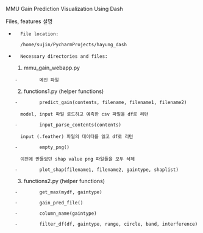 MMU Gain Prediction Visualization Using Dash

 

Files, features 설명

-       File location:

        /home/sujin/PycharmProjects/hayung_dash

-       Necessary directories and files:

    1.   mmu_gain_webapp.py

      -        메인 파일

    2.   functions1.py (helper functions)

      -        predict_gain(contents, filename, filename1, filename2)

        model, input 파일 로드하고 예측한 csv 파일을 df로 리턴

      -        input_parse_contents(contents)

        input (.feather) 파일의 데이터를 읽고 df로 리턴

      -        empty_png()

        이전에 만들었던 shap value png 파일들을 모두 삭제

      -        plot_shap(filename1, filename2, gaintype, shaplist)
  

    3.  functions2.py (helper functions)

      -        get_max(mydf, gaintype)

      -        gain_pred_file()

      -        column_name(gaintype)

      -        filter_df(df, gaintype, range, circle, band, interference)
